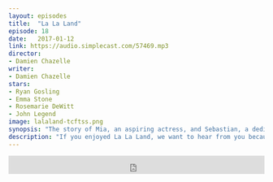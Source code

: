 ```yaml
---
layout: episodes
title:  "La La Land"
episode: 18
date:   2017-01-12
link: https://audio.simplecast.com/57469.mp3
director:
- Damien Chazelle
writer:
- Damien Chazelle
stars:
- Ryan Gosling
- Emma Stone
- Rosemarie DeWitt
- John Legend
image: lalaland-tcftss.png
synopsis: "The story of Mia, an aspiring actress, and Sebastian, a dedicated jazz musician, struggling to make ends meet while pursuing their dreams in a city known for destroying hopes and breaking hearts. With modern day Los Angeles as the backdrop, this musical about everyday life explores what is more important: a once-in-a-lifetime love or the spotlight. "
description: "If you enjoyed La La Land, we want to hear from you because we don't get it. Josh and Damian get into the film that has swept the Golden Globes and looks set to take the Academy Awards too. La la Land is a film we don't get, this is one Hollywood pandering, circle jerk that Josh and Damian just can't get behind. Testing test "
---
```


<iframe frameborder='0' height='36px' scrolling='no' seamless src='https://simplecast.com/e/57469?style=dark' width='100%'></iframe>
